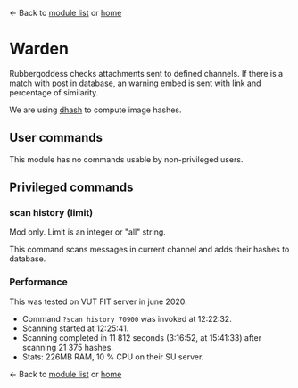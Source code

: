 ← Back to [module list](index.md) or [home](../index.md)

# Warden

Rubbergoddess checks attachments sent to defined channels. If there is a match with post in database, an warning embed is sent with link and percentage of similarity.

We are using [dhash](https://pypi.org/project/dhash/) to compute image hashes.

## User commands

This module has no commands usable by non-privileged users.

## Privileged commands

### scan history (limit)

Mod only. Limit is an integer or "all" string.

This command scans messages in current channel and adds their hashes to database.

### Performance

This was tested on VUT FIT server in june 2020.

- Command `?scan history 70900` was invoked at 12:22:32.
- Scanning started at 12:25:41.
- Scanning completed in 11 812 seconds (3:16:52, at 15:41:33) after scanning 21 375 hashes.
- Stats: 226MB RAM, 10 % CPU on their SU server.


← Back to [module list](index.md) or [home](../index.md)
